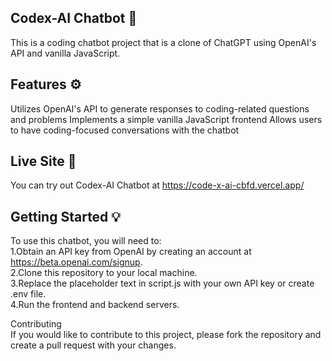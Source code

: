 **Codex-AI Chatbot** :robot:
--
This is a coding chatbot project that is a clone of ChatGPT using OpenAI's API and vanilla JavaScript.  

Features :gear:  
--
Utilizes OpenAI's API to generate responses to coding-related questions and problems
Implements a simple vanilla JavaScript frontend
Allows users to have coding-focused conversations with the chatbot  

Live Site :rocket:  
--
You can try out Codex-AI Chatbot at https://code-x-ai-cbfd.vercel.app/  

Getting Started :bulb:  
--
To use this chatbot, you will need to:  
1.Obtain an API key from OpenAI by creating an account at https://beta.openai.com/signup.  
2.Clone this repository to your local machine.  
3.Replace the placeholder text in script.js with your own API key or create .env file.  
4.Run the frontend and backend servers.  

Contributing  
If you would like to contribute to this project, please fork the repository and create a pull request with your changes.
